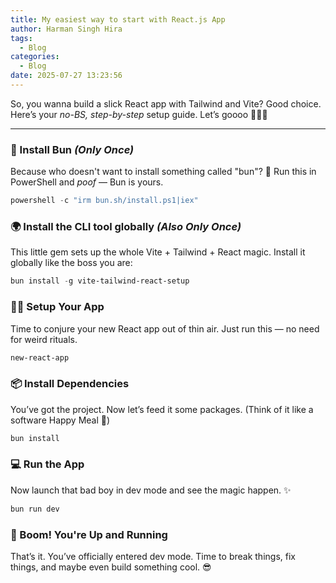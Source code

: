 ```yaml
---
title: My easiest way to start with React.js App
author: Harman Singh Hira
tags:
  - Blog
categories:
  - Blog
date: 2025-07-27 13:23:56
---
```


So, you wanna build a slick React app with Tailwind and Vite? Good choice.
Here’s your *no-BS, step-by-step* setup guide. Let’s goooo 🧑‍💻💨

---

### 🥖 Install Bun *(Only Once)*

Because who doesn't want to install something called "bun"? 🍞
Run this in PowerShell and *poof* — Bun is yours.

```powershell
powershell -c "irm bun.sh/install.ps1|iex"
```

### 🌍 Install the CLI tool globally *(Also Only Once)*

This little gem sets up the whole Vite + Tailwind + React magic.
Install it globally like the boss you are:

```powershell
bun install -g vite-tailwind-react-setup
```

### 🧙‍♂️ Setup Your App

Time to conjure your new React app out of thin air.
Just run this — no need for weird rituals.

```powershell
new-react-app
```

### 📦 Install Dependencies

You’ve got the project. Now let’s feed it some packages.
(Think of it like a software Happy Meal 🍔)

```powershell
bun install
```

### 💻 Run the App

Now launch that bad boy in dev mode and see the magic happen. ✨

```powershell
bun run dev
```

### 🎉 Boom! You're Up and Running

That’s it. You’ve officially entered dev mode.
Time to break things, fix things, and maybe even build something cool. 😎

